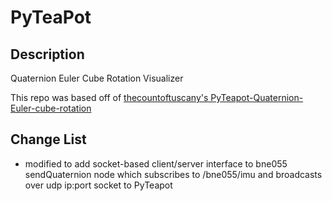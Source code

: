 # PyTeaPot

## Description
Quaternion Euler Cube Rotation Visualizer

This repo was based off of [thecountoftuscany's PyTeapot-Quaternion-Euler-cube-rotation](https://github.com/thecountoftuscany/PyTeapot-Quaternion-Euler-cube-rotation)

## Change List
- modified to add socket-based client/server interface to bne055 sendQuaternion node which subscribes to /bne055/imu and broadcasts over udp ip:port socket to PyTeapot 
